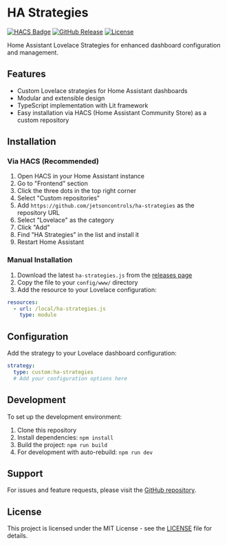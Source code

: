 # HA Strategies

[![HACS Badge](https://img.shields.io/badge/HACS-Custom-orange.svg)](https://github.com/custom-components/hacs)
[![GitHub Release](https://img.shields.io/github/release/jetsoncontrols/ha-strategies.svg)](https://github.com/jetsoncontrols/ha-strategies/releases)
[![License](https://img.shields.io/github/license/jetsoncontrols/ha-strategies.svg)](LICENSE)

Home Assistant Lovelace Strategies for enhanced dashboard configuration and management.

## Features

- Custom Lovelace strategies for Home Assistant dashboards
- Modular and extensible design
- TypeScript implementation with Lit framework
- Easy installation via HACS (Home Assistant Community Store) as a custom repository

## Installation

### Via HACS (Recommended)

1. Open HACS in your Home Assistant instance
2. Go to "Frontend" section
3. Click the three dots in the top right corner
4. Select "Custom repositories"
5. Add `https://github.com/jetsoncontrols/ha-strategies` as the repository URL
6. Select "Lovelace" as the category
7. Click "Add"
8. Find "HA Strategies" in the list and install it
9. Restart Home Assistant

### Manual Installation

1. Download the latest `ha-strategies.js` from the [releases page](https://github.com/jetsoncontrols/ha-strategies/releases)
2. Copy the file to your `config/www/` directory
3. Add the resource to your Lovelace configuration:

```yaml
resources:
  - url: /local/ha-strategies.js
    type: module
```

## Configuration

Add the strategy to your Lovelace dashboard configuration:

```yaml
strategy:
  type: custom:ha-strategies
  # Add your configuration options here
```

## Development

To set up the development environment:

1. Clone this repository
2. Install dependencies: `npm install`
3. Build the project: `npm run build`
4. For development with auto-rebuild: `npm run dev`

## Support

For issues and feature requests, please visit the [GitHub repository](https://github.com/jetsoncontrols/ha-strategies/issues).

## License

This project is licensed under the MIT License - see the [LICENSE](LICENSE) file for details.
